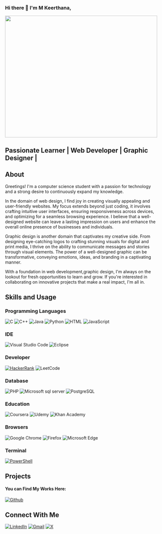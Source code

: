 ### Hi there 👋 I'm M Keerthana,

<img src = "https://mir-s3-cdn-cf.behance.net/project_modules/disp/601014116770475.6068beff4640a.gif" width = "500" height ="400" >
<br>

## Passionate Learner | Web Developer | Graphic Designer |

## About
Greetings! I'm a computer science student with a passion for technology and a strong desire to continuously expand my knowledge. 

In the domain of web design, I find joy in creating visually appealing and user-friendly websites. My focus extends beyond just coding, it involves crafting intuitive user interfaces, ensuring responsiveness across devices, and optimizing for a seamless browsing experience. I believe that a well-designed website can leave a lasting impression on users and enhance the overall online presence of businesses and individuals.

Graphic design is another domain that captivates my creative side. From designing eye-catching logos to crafting stunning visuals for digital and print media, I thrive on the ability to communicate messages and stories through visual elements. The power of a well-designed graphic can be transformative, conveying emotions, ideas, and branding in a captivating manner.

With a foundation in web development,graphic design, I'm always on the lookout for fresh opportunities to learn and grow. If you're interested in collaborating on innovative projects that make a real impact, I'm all in.

## Skills and Usage

### Programming Languages

![C](https://img.shields.io/badge/c-%2300599C.svg?style=for-the-badge&logo=c&logoColor=white)
![C++](https://img.shields.io/badge/C%2B%2B-%2300599C.svg?style=for-the-badge&logo=c%2B%2B&logoColor=white)
![Java](https://img.shields.io/badge/java-%23ED8B00.svg?style=for-the-badge&logo=openjdk&logoColor=white)
![Python](https://img.shields.io/badge/python-3670A0?style=for-the-badge&logo=python&logoColor=ffdd54)
![HTML](https://img.shields.io/badge/HTML-239120?style=for-the-badge&logo=html5&logoColor=white)
![JavaScript](https://img.shields.io/badge/JavaScript-F7DF1E?style=for-the-badge&logo=javascript&logoColor=black)

### IDE

![Visual Studio Code](https://img.shields.io/badge/Visual%20Studio%20Code-0078d7.svg?style=for-the-badge&logo=visual-studio-code&logoColor=white)
![Eclipse](https://img.shields.io/badge/Eclipse-FE7A16.svg?style=for-the-badge&logo=Eclipse&logoColor=white)

### Developer

[![HackerRank](https://img.shields.io/badge/-Hackerrank-2EC866?style=for-the-badge&logo=HackerRank&logoColor=white)](https://www.hackerrank.com/profile/keerthanamahesh)
![LeetCode](https://img.shields.io/badge/LeetCode-000000?style=for-the-badge&logo=LeetCode&logoColor=#d16c06)

### Database
![PHP](https://img.shields.io/badge/PHP-777BB4?style=for-the-badge&logo=php&logoColor=white)
![Microsoft sql server](https://img.shields.io/badge/Microsoft_SQL_Server-CC2927?style=for-the-badge&logo=microsoft-sql-server&logoColor=white)
![PostgreSQL](https://img.shields.io/badge/PostgreSQL-316192?style=for-the-badge&logo=postgresql&logoColor=white)

### Education
![Coursera](https://img.shields.io/badge/Coursera-0056D2?style=for-the-badge&logo=Coursera&logoColor=white)
![Udemy](https://img.shields.io/badge/Udemy-A435F0?style=for-the-badge&logo=Udemy&logoColor=white)
![Khan Academy](https://img.shields.io/badge/Khan%20Academy-14BF96?style=for-the-badge&logo=Khan%20Academy&logoColor=white)

### Browsers
![Google Chrome](https://img.shields.io/badge/Google%20Chrome-4285F4?style=for-the-badge&logo=GoogleChrome&logoColor=white)
![Firefox](https://img.shields.io/badge/Firefox-%23FF7139.svg?style=for-the-badge&logo=firefox&logoColor=white)
![Microsoft Edge](https://img.shields.io/badge/Edge-0078D7?style=for-the-badge&logo=Microsoft-edge&logoColor=white)

### Terminal
[![PowerShell](https://img.shields.io/badge/-PowerShell-5391FE?style=for-the-badge&logo=PowerShell&logoColor=white)](https://docs.microsoft.com/en-us/powershell/)

## Projects
#### You can Find My Works Here:
[![Github](https://img.shields.io/badge/github-%23121011.svg?style=for-the-badge&logo=github&logoColor=white)](https://github.com/Mkeer?tab=repositories)

## Connect With Me
[![LinkedIn](https://img.shields.io/badge/linkedin-%230077B5.svg?style=for-the-badge&logo=linkedin&logoColor=white)](https://www.linkedin.com/in/m-keerthana-00412b24a/)
[![Gmail](https://img.shields.io/badge/Gmail-D14836?style=for-the-badge&logo=gmail&logoColor=white)](mailto:keerthanam174@gmail.com)
[![X](https://img.shields.io/twitter/url/http/shields.io.svg?style=social)](https://twitter.com/MKeerthana04)
